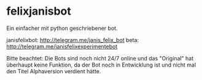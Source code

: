 # felixjanisbot

Ein einfacher mit python geschriebener bot.

janisfelixbot: http://telegram.me/janis_felix_bot
beta: http://telegram.me/janisfelixexperimentebot

Bitte beachtet: Die Bots sind noch nicht 24/7 online und das "Original" hat überhaupt keine Funktion, da der Bot noch in Entwicklung ist und nicht mal den Titel Alphaversion verdient hätte.
